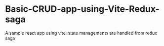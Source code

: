 # Basic-CRUD-app-using-Vite-Redux-saga
A sample react app using vite. state managements are handled from redux saga

